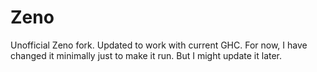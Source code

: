 # Zeno
Unofficial Zeno fork. Updated to work with current GHC. For now, I have changed it minimally just to make it run. But I might update it later.
